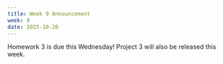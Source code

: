 ```yaml
---
title: Week 9 Announcement
week: 9
date: 2025-10-20
---
```


Homework 3 is due this Wednesday! Project 3 will also be released this week.